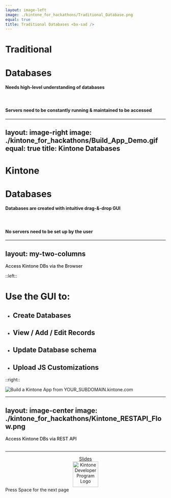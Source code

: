 ```yaml
---
layout: image-left
image: ./kintone_for_hackathons/Traditional_Database.png
equal: true
title: Traditional Databases <bx-sad />
---
```


# Traditional
# Databases <bx-sad />

#### Needs high-level understanding of databases

<br>

#### Servers need to be constantly running & maintained to be accessed

<!--
### Slide 3
-->

---
layout: image-right
image: ./kintone_for_hackathons/Build_App_Demo.gif
equal: true
title: Kintone Databases <bx-happy />
---

# Kintone
# Databases <bx-happy />

#### Databases are created with intuitive drag-&-drop GUI

<br>

#### No servers need to be set up by the user

<!--
### Slide 4
-->
---
layout: my-two-columns
---

<div class="text-5xl text-primary dark:text-primary top-1" style="font-weight:500;" >
  Access Kintone DBs via the Browser <light-icon icon="browser"/>
</div>

::left::

# Use the GUI to:

* ## Create Databases <light-icon icon="database"/>
* ## View / Add / Edit Records <light-icon icon="folders"/>
* ## Update Database schema <light-icon icon="edit"/>
* ## Upload JS Customizations <light-icon icon="code"/>

::right::

![Build a Kintone App from YOUR_SUBDOMAIN.kintone.com](/kintone_for_hackathons/Kintone_From_Browser.png)

<!--
### Slide 5
-->

---
layout: image-center
image: ./kintone_for_hackathons/Kintone_RESTAPI_Flow.png
---

<div class="text-5xl text-primary dark:text-primary top-1" style="font-weight:500;" >
  Access Kintone DBs via REST API <light-icon icon="server"/>
  <br><br>
</div>

<!--
### Slide 6
-->

---

<div class="bottom-5 right-12">
  <div class="p-1 rounded cursor-pointer opacity-90 flex justify-center items-center" align="center">
    <a href="https://ahandsel.github.io/kintone-for-hackathon/" target="_blank" alt="kintone-for-hackathon Slide Deck">
      Slides <ri:slideshow-line />
    <img
      src="/kintone-graphics/qrcode_slidedeck.png"
      alt="Kintone Developer Program Logo"
      style="height: 80px; display: flex; margin-left: auto; margin-right: auto;"
      >
    </a>
  </div>
  <span @click="$slidev.nav.next" class="p-1 rounded cursor-pointer hover:bg-white hover:bg-opacity-10 hover:opacity-90 opacity-60 flex justify-center items-center">
    Press Space for the next page <heroicons-solid:arrow-narrow-right />
  </span>
</div>
